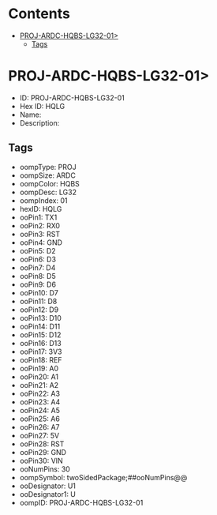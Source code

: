 



Contents
========

* [PROJ-ARDC-HQBS-LG32-01>](#proj-ardc-hqbs-lg32-01)
	* [Tags](#tags)

# PROJ-ARDC-HQBS-LG32-01>

- ID: PROJ-ARDC-HQBS-LG32-01
- Hex ID: HQLG
- Name: 
- Description: 

## Tags

- oompType: PROJ
- oompSize: ARDC
- oompColor: HQBS
- oompDesc: LG32
- oompIndex: 01
- hexID: HQLG
- ooPin1: TX1
- ooPin2: RX0
- ooPin3: RST
- ooPin4: GND
- ooPin5: D2
- ooPin6: D3
- ooPin7: D4
- ooPin8: D5
- ooPin9: D6
- ooPin10: D7
- ooPin11: D8
- ooPin12: D9
- ooPin13: D10
- ooPin14: D11
- ooPin15: D12
- ooPin16: D13
- ooPin17: 3V3
- ooPin18: REF
- ooPin19: A0
- ooPin20: A1
- ooPin21: A2
- ooPin22: A3
- ooPin23: A4
- ooPin24: A5
- ooPin25: A6
- ooPin26: A7
- ooPin27: 5V
- ooPin28: RST
- ooPin29: GND
- ooPin30: VIN
- ooNumPins: 30
- oompSymbol: twoSidedPackage;##ooNumPins@@
- ooDesignator: U1
- ooDesignator1: U
- oompID: PROJ-ARDC-HQBS-LG32-01
